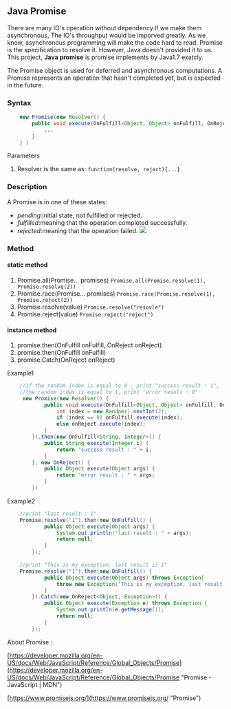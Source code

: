 ## Java Promise ##
There are many IO's operation without dependency.If we make them asynchronous, The IO's throughput would be imporved greatly. As we know, asynchronous programming will make the code hard to read. Promise is the specification to resolve it. However, Java doesn't provided it to us. This project, **Java promise** is promise implements by Java1.7 exatcly. 

The Promise object is used for deferred and asynchronous computations. A Promise represents an operation that hasn't completed yet, but is expected in the future.

### Syntax ###
```java
    new Promise(new Resolver() {
        public void execute(OnFulfill<Object, Object> onFulfill, OnReject<Object, Object> onReject) throws Exception {
            ...
        }
    } )
```
Parameters

1. Resolver is the same as:
	`function(resolve, reject){...}`
	
### Description ###
A Promise is in one of these states:

- *pending*:initial state, not fulfilled or rejected.
- *fulfilled*:meaning that the operation completed successfully.
- *rejected*:meaning that the operation failed.
 ![](https://mdn.mozillademos.org/files/8633/promises.png)

### Method ###
#### static method ####
1. Promise.all(Promise... promises)
	`Promise.all(Promise.resolve(1), Promise.resolve(2))`
2. Promise.race(Promise... promises)
	`Promise.race(Promise.resolve(1), Promise.reject(2))`
3. Promise.resolve(value)
	`Promise.resolve("resovle")`
4. Promise.reject(value)
	`Promise.reject("reject")`

#### instance method ####
1. promise.then(OnFulfill onFulfill, OnReject onReject)
2. promise.then(OnFulfill onFulfill)
2. promise.Catch(OnReject onReject)

Example1
```java	
	//if the random index is equal to 0 , print "success result : 1",
	//the random index is equal to 1, print "error result : 0"
     new Promise(new Resolver() {
            public void execute(OnFulfill<Object, Object> onFulfill, OnReject<Object, Object> onReject) throws Exception {
                int index = new Random().nextInt(2);
                if (index == 0) onFulfill.execute(index);
                else onReject.execute(index);
            }
        }).then(new OnFulfill<String, Integer>() {
            public String execute(Integer i) {
                return "success result : " + i;
            }
        }, new OnReject() {
            public Object execute(Object args) {
                return "error result : " + args;
            }
        })
```
Example2
```java
	//print "last result : 1"
	Promise.resolve("1").then(new OnFulfill() {
            public Object execute(Object args) {
                System.out.println("last result : " + args);
                return null;
            }
        });
	
	//print "This is my exception, last result is 1"
	Promise.resolve("1").then(new OnFulfill() {
            public Object execute(Object args) throws Exception{
                throw new Exception("This is my exception, last result is "+args);
            }
        }).Catch(new OnReject<Object, Exception>() {
            public Object execute(Exception e) throws Exception {
                System.out.println(e.getMessage());
                return null;
            }
        });
```

About Promise :

[https://developer.mozilla.org/en-US/docs/Web/JavaScript/Reference/Global_Objects/Promise](https://developer.mozilla.org/en-US/docs/Web/JavaScript/Reference/Global_Objects/Promise "Promise - JavaScript | MDN")

[https://www.promisejs.org/](https://www.promisejs.org/ "Promise")
